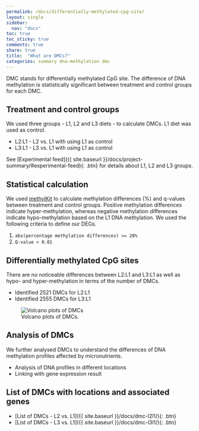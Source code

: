 ```yaml
---
permalink: /docs/differentially-methylated-cpg-site/
layout: single
sidebar:
  nav: "docs"
toc: true
toc_sticky: true
comments: true
share: true
title:  "What are DMCs?"
categories: summary dna-methylation dmc
---
```

DMC stands for differentially methylated CpG site. The difference of DNA methylation is statistically significant between treatment and control groups for each DMC.

## Treatment and control groups
We used three groups - L1, L2 and L3 diets - to calculate DMCs. L1 diet was used as control.

- L2:L1 - L2 vs. L1 with using L1 as control
- L3:L1 - L3 vs. L1 with using L1 as control

See [Experimental feed]({{ site.baseurl }}/docs/project-summary/#experimental-feed){: .btn} for details about L1, L2 and L3 groups.

## Statistical calculation
We used [methylKit](https://bioconductor.org/packages/methylKit/) to calculate methylation differences (%) and q-values between treatment and control groups. Positive methylation differences indicate hyper-methylation, whereas negative methylation differences indicate hypo-methylation based on the L1 DNA methylation. We used the following criteria to define our DEGs.

1. `abs(percentage methylation differences) >= 20%`
2. `Q-value < 0.01`

## Differentially methylated CpG sites
There are no noticeable differences between L2:L1 and L3:L1 as well as hypo- and hyper-methylation in terms of the number of DMCs.
- Identified 2521 DMCs for L2:L1
- Identified 2555 DMCs for L3:L1

<figure>
    <img src="{{ site.baseurl }}/assets/images/dmc.png" alt="Volcano plots of DMCs">
    <figcaption>Volcano plots of DMCs.</figcaption>
</figure>

## Analysis of DMCs
We further analysed DMCs to understand the differences of DNA methylation profiles affected by micronutrients.
- Analysis of DNA profiles in different locations
- Linking with gene expression result

## List of DMCs with locations and associated genes
- [List of DMCs - L2 vs. L1]({{ site.baseurl }}/docs/dmc-l2l1/){: .btn}
- [List of DMCs - L3 vs. L1]({{ site.baseurl }}/docs/dmc-l3l1/){: .btn}
